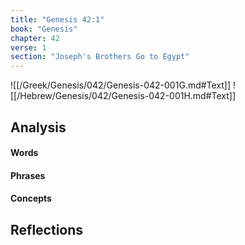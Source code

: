 ```yaml
---
title: "Genesis 42:1"
book: "Genesis"
chapter: 42
verse: 1
section: "Joseph's Brothers Go to Egypt"
---
```

![[/Greek/Genesis/042/Genesis-042-001G.md#Text]]
![[/Hebrew/Genesis/042/Genesis-042-001H.md#Text]]

## Analysis

#### Words

#### Phrases

#### Concepts

## Reflections
